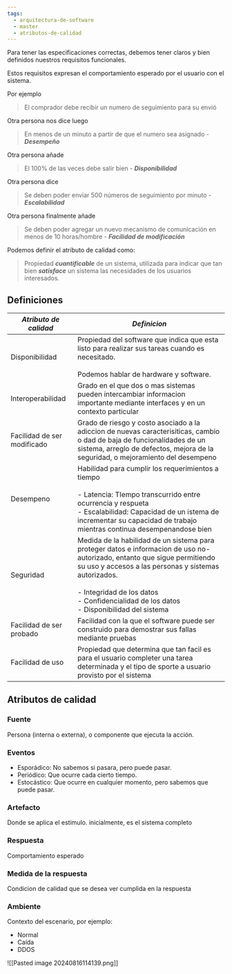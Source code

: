 ```yaml
---
tags:
  - arquitectura-de-software
  - master
  - atributos-de-calidad
---
```

Para tener las especificaciones correctas, debemos tener claros y bien definidos nuestros requisitos funcionales.

Estos requisitos expresan el comportamiento esperado por el usuario con el sistema.

Por ejemplo

> El comprador debe recibir un numero de seguimiento para su envió

Otra persona nos dice luego

> En menos de un minuto a partir de que el numero sea asignado - ***Desempeño***

Otra persona añade 

> El 100% de las veces debe salir bien - ***Disponibilidad***

Otra persona dice

> Se deben poder enviar 500 números de seguimiento por minuto - ***Escalabilidad***

Otra persona finalmente añade

> Se deben poder agregar un nuevo mecanismo de comunicación en menos de 10 horas/hombre *- **Facilidad de modificación***

Podemos definir el atributo de calidad como:

> Propiedad ***cuantificable*** de un sistema, utilizada para indicar que tan bien ***satisface*** un sistema las necesidades de los usuarios interesados.

## Definiciones

| ***Atributo de calidad***   | ***Definicion***                                                                                                                                                                                                                                                                        |
| --------------------------- | --------------------------------------------------------------------------------------------------------------------------------------------------------------------------------------------------------------------------------------------------------------------------------------- |
| Disponibilidad              | Propiedad del software que indica que esta listo para realizar sus tareas cuando es necesitado.<br><br>Podemos hablar de hardware y software.                                                                                                                                           |
| Interoperabilidad           | Grado en el que dos o mas sistemas pueden intercambiar informacion importante  mediante interfaces y en un contexto particular                                                                                                                                                          |
| Facilidad de ser modificado | Grado de riesgo y costo asociado a la adiccion de nuevas caracterisiticas, cambio o dad de baja de funcionalidades de un sistema, arreglo de defectos, mejora de la seguridad, o mejoramiento del desempeno                                                                             |
| Desempeno                   | Habilidad para cumplir los requerimientos a tiempo<br><br>- Latencia: TIempo transcurrido entre ocurrencia y respueta<br>- Escalabilidad: Capacidad de un istema de incrementar su capacidad de trabajo mientras continua desempenandose bien<br>                                       |
| Seguridad                   | Medida de la habilidad de un sistema para proteger datos e informacion de uso no-autorizado, entanto que sigue permitiendo su uso y accesos a las personas y sistemas autorizados.<br><br>- Integridad de los datos <br>- Confidencialidad de los datos<br>- Disponibilidad del sistema |
| Facilidad de ser probado    | Facilidad con la que el software puede ser construido para demostrar sus fallas mediante pruebas                                                                                                                                                                                        |
| Facilidad de uso            | Propiedad que determina que tan facil es para el usuario completer una tarea determinada y el tipo de sporte a usuario provisto por el sistema                                                                                                                                          |

## Atributos de calidad 

### Fuente
Persona (interna o externa), o componente que ejecuta la acción.

### Eventos
- Esporádico: No sabemos si pasara, pero puede pasar.
- Periódico: Que ocurre cada cierto tiempo.
- Estocástico: Que ocurre en cualquier momento, pero sabemos que puede pasar.

### Artefacto
Donde se aplica el estimulo. inicialmente, es el sistema completo

### Respuesta
Comportamiento esperado

### Medida de la respuesta
Condicion de calidad que se desea ver cumplida en la respuesta 

### Ambiente
Contexto del escenario, por ejemplo:
- Normal
- Caída
- DDOS

![[Pasted image 20240816114139.png]]

